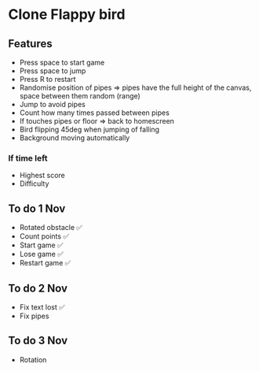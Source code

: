 # Clone Flappy bird

## Features

- Press space to start game
- Press space to jump
- Press R to restart
- Randomise position of pipes => pipes have the full height of the canvas, space between them random (range)
- Jump to avoid pipes
- Count how many times passed between pipes
- If touches pipes or floor => back to homescreen
- Bird flipping 45deg when jumping of falling
- Background moving automatically

### If time left

- Highest score
- Difficulty

## To do 1 Nov

- Rotated obstacle ✅
- Count points ✅
- Start game ✅
- Lose game ✅
- Restart game ✅

## To do 2 Nov

- Fix text lost ✅
- Fix pipes

## To do 3 Nov

- Rotation